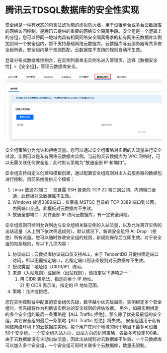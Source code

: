 # 腾讯云TDSQL数据库的安全性实现
安全组是一种有状态的包含过滤功能的虚拟防火墙，用于设置单台或多台云数据库的网络访问控制，是腾讯云提供的重要的网络安全隔离手段。安全组是一个逻辑上的分组，您可以将同一地域内具有相同网络安全隔离需求的私有网络云数据库实例加到同一个安全组内，暂不支持基础网络云数据库。云数据库与云服务器等共享安全组列表，安全组内基于规则匹配，云数据库不支持的规则自动不生效。

登录分布式数据库控制台，在实例列表单击实例名进入管理页，选择【数据安全性】>【安全组】，管理云数据库安全。

![image](../../../../Gallerys/tencentdb5-44.jpg)

安全组策略分为允许和拒绝流量。您可以通过安全组策略对实例的入流量进行安全过滤，实例可以是私有网络云数据库实例。当前购买云数据库为 VPC 网络时，可以无需关联任何安全组；此时默认策略为“放通全部 IP 和端口”。

安全组支持自定义创建和模板创建，通过配置安全组规则对出入云服务器的数据包进行控制。目前系统提供三个模板：
1.	Linux 放通22端口 ：仅暴露 SSH 登录的 TCP 22 端口到公网，内网端口全通，此模板对云数据库不生效。
2.	Windows 放通3389端口：仅暴露 MSTSC 登录的 TCP 3389 端口到公网，内网端口全通，此模板对云数据库不生效。
3.	放通全部端口：允许全部 IP 访问云数据库，有一定安全风险。

安全组规则可控制允许到达与安全组相关联实例的入站流量，以及允许离开实例的出站流量（从上到下依次筛选规则）。默认情况下，新建安全组将 All Drop （拒绝）所有流量。您可以随时修改安全组的规则，新规则保存后立即生效。对于安全组的每条规则，有以下几项内容：
1.	协议端口：云数据库协议端口仅支持ALL，由于 TencentDB 只提供固定端口访问，所以无需指定端口，若指定端口则该条规则对云数据库不生效。
2.	授权类型：地址段（CIDR/IP）访问。
3.	来源（入站规则）或目标（出站规则），请指定以下选项之一：
    1) 用 CIDR 表示法，指定的单个 IP 地址。
    <br/>2) 用 CIDR 表示法，指定的 IP 地址范围。
4.	策略：允许或拒绝。

您在实例控制台中配置的安全组优先级，数字越小优先级越高。实例绑定多个安全组时，优先级将作为判断该实例总的安全规则的评估依据。
另外，如果实例绑定的多个安全组的最后一条策略是【ALL Traffic 拒绝】，那么除了优先级最低的安全组，其它安全组的最后一条策略【ALL Traffic 拒绝】将失效。
安全组适用于私有网络网络环境下的云数据库实例。每个用户在同个地域的同个项目下最多可设置50个安全组。一个安全组入站方向、出站方向的访问策略，各最多可设定100条。由于云数据库没有主动出站流量，因此出站规则对云数据库不生效。一个云数据库可以加入多个安全组，一个安全组可同时关联多个云数据库，数量无限制。


